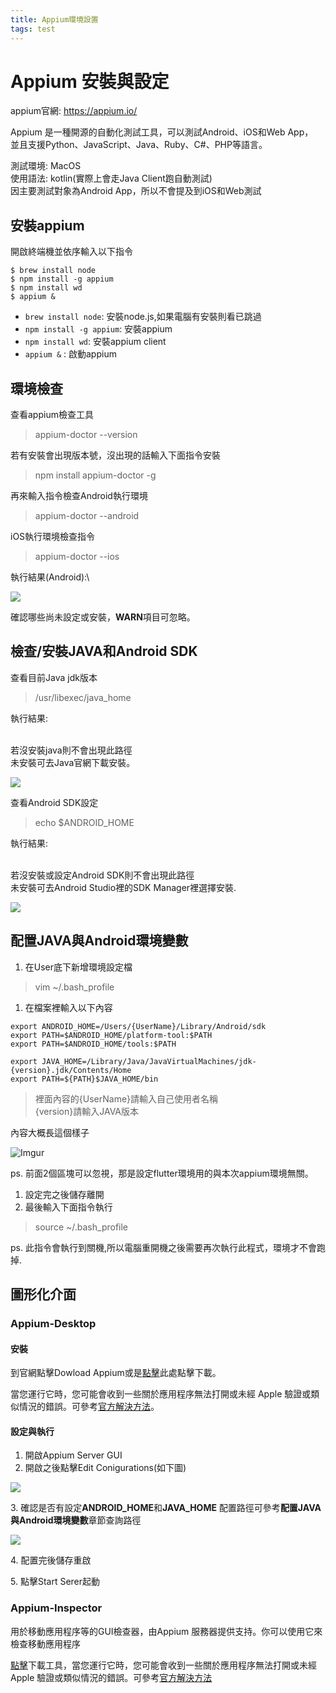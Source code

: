 ```yaml
---
title: Appium環境設置
tags: test
---
```


# Appium 安裝與設定

appium官網: https://appium.io/

Appium 是一種開源的自動化測試工具，可以測試Android、iOS和Web App，\
並且支援Python、JavaScript、Java、Ruby、C#、PHP等語言。

測試環境: MacOS\
使用語法: kotlin(實際上會走Java Client跑自動測試)\
因主要測試對象為Android App，所以不會提及到iOS和Web測試

## 安裝appium

開啟終端機並依序輸入以下指令

```
$ brew install node
$ npm install -g appium 
$ npm install wd
$ appium & 
```

* `brew install node`: 安裝node.js,如果電腦有安裝則看已跳過
* `npm install -g appium`: 安裝appium
* `npm install wd`: 安裝appium client
* `appium &` : 啟動appium

## 環境檢查

查看appium檢查工具

> appium-doctor --version

若有安裝會出現版本號，沒出現的話輸入下面指令安裝

> npm install appium-doctor -g

再來輸入指令檢查Android執行環境

> appium-doctor --android

iOS執行環境檢查指令

> appium-doctor --ios

執行結果(Android):\


![](https://i.imgur.com/EjmDZki.png)

確認哪些尚未設定或安裝，**WARN**項目可忽略。

## 檢查/安裝JAVA和Android SDK

查看目前Java jdk版本

> /usr/libexec/java\_home

執行結果:

&#x20;\
若沒安裝java則不會出現此路徑\
未安裝可去Java官網下載安裝。

![](https://i.imgur.com/lRyHDFF.png)

查看Android SDK設定

> echo $ANDROID\_HOME

執行結果:

&#x20;\
若沒安裝或設定Android SDK則不會出現此路徑\
未安裝可去Android Studio裡的SDK Manager裡選擇安裝.

![](https://i.imgur.com/geXWDun.png)

## 配置JAVA與Android環境變數

1. 在User底下新增環境設定檔

> vim \~/.bash\_profile

1. 在檔案裡輸入以下內容

```
export ANDROID_HOME=/Users/{UserName}/Library/Android/sdk
export PATH=$ANDROID_HOME/platform-tool:$PATH
export PATH=$ANDROID_HOME/tools:$PATH

export JAVA_HOME=/Library/Java/JavaVirtualMachines/jdk-{version}.jdk/Contents/Home
export PATH=${PATH}$JAVA_HOME/bin
```

> 裡面內容的{UserName}請輸入自己使用者名稱\
> {version}請輸入JAVA版本

內容大概長這個樣子

![Imgur](https://i.imgur.com/9nEsO6S.png)

ps. 前面2個區塊可以忽視，那是設定flutter環境用的與本次appium環境無關。

1. 設定完之後儲存離開
2. 最後輸入下面指令執行

> source \~/.bash\_profile

ps. 此指令會執行到關機,所以電腦重開機之後需要再次執行此程式，環境才不會跑掉.

## 圖形化介面

### Appium-Desktop

#### 安裝

到官網點擊Dowload Appium或是[點擊](https://github.com/appium/appium-desktop/releases/)此處點擊下載。

當您運行它時，您可能會收到一些關於應用程序無法打開或未經 Apple 驗證或類似情況的錯誤。可參考[官方解決方法](https://github.com/appium/appium-desktop#installing-on-macos)。

#### 設定與執行

1. 開啟Appium Server GUI
2. 開啟之後點擊Edit Conigurations(如下圖)

![](https://i.imgur.com/JbZXqZ0.png)

3\. 確認是否有設定**ANDROID\_HOME**和**JAVA\_HOME** 配置路徑可參考**配置JAVA與Android環境變數**章節查詢路徑

![](https://i.imgur.com/9jcqr44.png)

4\. 配置完後儲存重啟

5\. 點擊Start Serer起動

### Appium-Inspector

用於移動應用程序等的GUI檢查器，由Appium 服務器提供支持。你可以使用它來檢查移動應用程序

[點擊](https://github.com/appium/appium-inspector/releases)下載工具，當您運行它時，您可能會收到一些關於應用程序無法打開或未經 Apple 驗證或類似情況的錯誤。可參考[官方解決方法](https://github.com/appium/appium-desktop#installing-on-macos)
